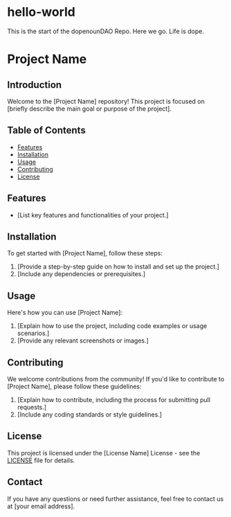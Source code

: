 # hello-world
This is the start of the dopenounDAO Repo. Here we go. Life is dope.
# Project Name

## Introduction

Welcome to the [Project Name] repository! This project is focused on [briefly describe the main goal or purpose of the project].

## Table of Contents

- [Features](#features)
- [Installation](#installation)
- [Usage](#usage)
- [Contributing](#contributing)
- [License](#license)

## Features

- [List key features and functionalities of your project.]

## Installation

To get started with [Project Name], follow these steps:

1. [Provide a step-by-step guide on how to install and set up the project.]
2. [Include any dependencies or prerequisites.]

## Usage

Here's how you can use [Project Name]:

1. [Explain how to use the project, including code examples or usage scenarios.]
2. [Provide any relevant screenshots or images.]

## Contributing

We welcome contributions from the community! If you'd like to contribute to [Project Name], please follow these guidelines:

1. [Explain how to contribute, including the process for submitting pull requests.]
2. [Include any coding standards or style guidelines.]

## License

This project is licensed under the [License Name] License - see the [LICENSE](LICENSE) file for details.

## Contact

If you have any questions or need further assistance, feel free to contact us at [your email address].

